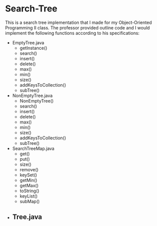 # Search-Tree
This is a search tree implementation that I made for my Object-Oriented Programming II class. The professor provided outline code and I would implement the following functions according to his specifications:

- EmptyTree.java
  - getInstance()
  - search()
  - insert()
  - delete()
  - max()
  - min()
  - size()
  - addKeysToCollection()
  - subTree()
- NonEmptyTree.java
  - NonEmptyTree()
  - search()
  - insert()
  - delete()
  - max()
  - min()
  - size()
  - addKeysToCollection()
  - subTree()
- SearchTreeMap.java
  - get()
  - put()
  - size()
  - remove()
  - keySet()
  - getMin()
  - getMax()
  - toString()
  - keyList()
  - subMap()
- Tree.java
  - 

